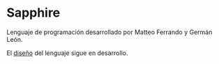 Sapphire
========

Lenguaje de programación desarrollado por Matteo Ferrando y Germán León.

El [diseño](doc/diseno.md) del lenguaje sigue en desarrollo.
